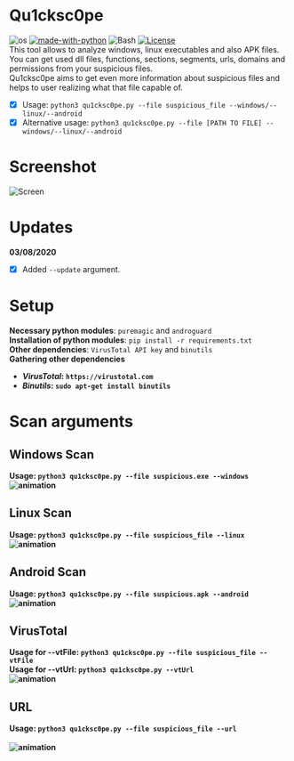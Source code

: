 # Qu1cksc0pe
![os](https://img.shields.io/badge/Os-Linux-yellow?logo=linux)
[![made-with-python](https://img.shields.io/badge/Made%20with-Python-1f425f.svg)](https://www.python.org/)
![Bash](https://img.shields.io/badge/Bash-v4.4%5E-green?logo=GNU%20bash)
[![License](https://img.shields.io/badge/License-Apache%202.0-green.svg)](https://opensource.org/licenses/Apache-2.0)
<br>This tool allows to analyze windows, linux executables and also APK files.<br>
You can get used dll files, functions, sections, segments, urls, domains and permissions from your suspicious files.<br>
Qu1cksc0pe aims to get even more information about suspicious files and helps to user realizing what that file capable of.

- [x] Usage: ```python3 qu1cksc0pe.py --file suspicious_file --windows/--linux/--android```
- [x] Alternative usage: ```python3 qu1cksc0pe.py --file [PATH TO FILE] --windows/--linux/--android```

# Screenshot
![Screen](.animations/.Screenshot.png)

# Updates
<b>03/08/2020</b>
- [x] Added ```--update``` argument.

# Setup
<b>Necessary python modules</b>: ```puremagic``` and ```androguard```<br>
<b>Installation of python modules</b>: ```pip install -r requirements.txt```<br>
<b>Other dependencies</b>: ```VirusTotal API key``` and ```binutils```<br>
<b>Gathering other dependencies<b>
- <i>VirusTotal</i>: ```https://virustotal.com```
- <i>Binutils</i>: ```sudo apt-get install binutils```

# Scan arguments
## Windows Scan
<b>Usage</b>: ```python3 qu1cksc0pe.py --file suspicious.exe --windows```<br>
![animation](.animations/windows.gif)

## Linux Scan
<b>Usage</b>: ```python3 qu1cksc0pe.py --file suspicious_file --linux```<br>
![animation](.animations/linux.gif)

## Android Scan
<b>Usage</b>: ```python3 qu1cksc0pe.py --file suspicious.apk --android```<br>
![animation](.animations/android.gif)

## VirusTotal
<b>Usage for --vtFile</b>: ```python3 qu1cksc0pe.py --file suspicious_file --vtFile```<br>
<b>Usage for --vtUrl</b>: ```python3 qu1cksc0pe.py --vtUrl```<br>
![animation](.animations/total.gif)

## URL
<b>Usage</b>: ```python3 qu1cksc0pe.py --file suspicious_file --url```<br><br>
![animation](.animations/url.gif)
